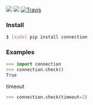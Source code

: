 [![](https://img.shields.io/pypi/pyversions/connection.svg?longCache=True)](https://pypi.org/pypi/connection/)
[![](https://img.shields.io/pypi/v/connection.svg?maxAge=3600)](https://pypi.org/pypi/connection/)
[![Travis](https://api.travis-ci.org/looking-for-a-job/connection.py.svg?branch=master)](https://travis-ci.org/looking-for-a-job/connection.py/)

### Install
```bash
$ [sudo] pip install connection
```

### Examples
```python
>>> import connection
>>> connection.check()
True
```

timeout
```python
>>> connection.check(timeout=2)
```